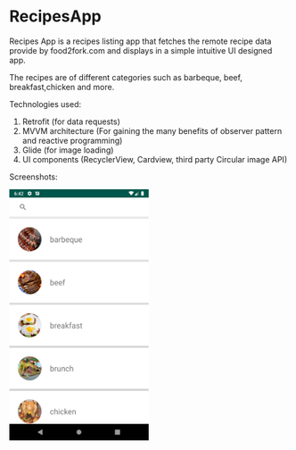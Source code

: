 # RecipesApp

Recipes App is a recipes listing app that fetches the remote recipe data provide by food2fork.com and displays in a simple intuitive
UI designed app.

The recipes are of different categories such as barbeque, beef, breakfast,chicken and more.


Technologies used: 

1. Retrofit (for data requests)
2. MVVM architecture (For gaining the many benefits of observer pattern and reactive programming)
3. Glide (for image loading)
4. UI components (RecyclerView, Cardview, third party Circular image API)



Screenshots:

<img src = "https://raw.githubusercontent.com/Saikrishna41/MVVM/master/images/Screenshot_1579135338.png" width="250" height="450"/>

